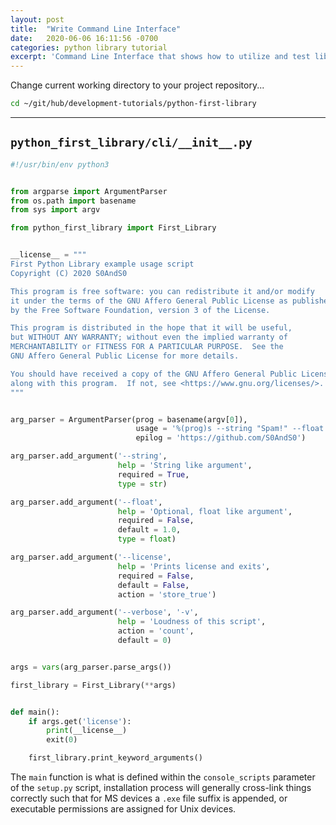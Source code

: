 ```yaml
---
layout: post
title:  "Write Command Line Interface"
date:   2020-06-06 16:11:56 -0700
categories: python library tutorial
excerpt: 'Command Line Interface that shows how to utilize and test library'
---
```




Change current working directory to your project repository...


```bash
cd ~/git/hub/development-tutorials/python-first-library
```


------


## `python_first_library/cli/__init__.py`
[python_first_library/cli/__init__.py]: #python_first_librarycli__init__py ""


```python
#!/usr/bin/env python3


from argparse import ArgumentParser
from os.path import basename
from sys import argv

from python_first_library import First_Library


__license__ = """
First Python Library example usage script
Copyright (C) 2020 S0AndS0

This program is free software: you can redistribute it and/or modify
it under the terms of the GNU Affero General Public License as published
by the Free Software Foundation, version 3 of the License.

This program is distributed in the hope that it will be useful,
but WITHOUT ANY WARRANTY; without even the implied warranty of
MERCHANTABILITY or FITNESS FOR A PARTICULAR PURPOSE.  See the
GNU Affero General Public License for more details.

You should have received a copy of the GNU Affero General Public License
along with this program.  If not, see <https://www.gnu.org/licenses/>.
"""


arg_parser = ArgumentParser(prog = basename(argv[0]),
                            usage = '%(prog)s --string "Spam!" --float 4.2',
                            epilog = 'https://github.com/S0AndS0')

arg_parser.add_argument('--string',
                        help = 'String like argument',
                        required = True,
                        type = str)

arg_parser.add_argument('--float',
                        help = 'Optional, float like argument',
                        required = False,
                        default = 1.0,
                        type = float)

arg_parser.add_argument('--license',
                        help = 'Prints license and exits',
                        required = False,
                        default = False,
                        action = 'store_true')

arg_parser.add_argument('--verbose', '-v',
                        help = 'Loudness of this script',
                        action = 'count',
                        default = 0)


args = vars(arg_parser.parse_args())

first_library = First_Library(**args)


def main():
    if args.get('license'):
        print(__license__)
        exit(0)

    first_library.print_keyword_arguments()
```


The `main` function is what is defined within the `console_scripts` parameter of the `setup.py` script, installation process will generally cross-link things correctly such that for MS devices a `.exe` file suffix is appended, or executable permissions are assigned for Unix devices.
